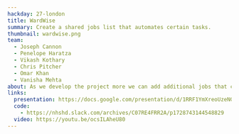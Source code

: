 ```yaml
---
hackday: 27-london
title: WardWise
summary: Create a shared jobs list that automates certain tasks.
thumbnail: wardwise.png
team:
  - Joseph Cannon
  - Penelope Haratza
  - Vikash Kothary
  - Chris Pitcher
  - Omar Khan
  - Vanisha Mehta
about: As we develop the project more we can add additional jobs that can be automated.
links:
  presentation: https://docs.google.com/presentation/d/1RRF1YmXreoUzeNG68hy_VqBOVkRi6E3eDmvl6As2ggs/edit?usp=sharing
  code:
    - https://nhshd.slack.com/archives/C07RE4FRR2A/p1728743144548829
  video: https://youtu.be/ocsILAheU80
---
```


